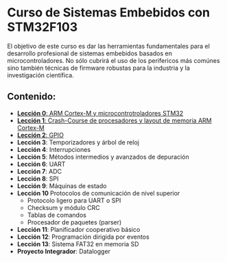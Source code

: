 # Curso de Sistemas Embebidos con STM32F103

El objetivo de este curso es dar las herramientas fundamentales para el desarrollo profesional de sistemas embebidos basados en microcontroladores. No sólo cubrirá el uso de los perifericos más comúnes sino también técnicas de firmware robustas para la industria y la investigación científica.

## Contenido:

* [**Lección 0**: ARM Cortex-M y microcontrotroladores STM32](https://github.com/rescurib/Curso_Sistemas_Embebidos/tree/main/CursoSTM32/Lec_0)
* [**Lección 1**: Crash-Course de procesadores y layout de memoria ARM Cortex-M](https://github.com/rescurib/Curso_Sistemas_Embebidos/tree/main/CursoSTM32/Lec_1)
* [**Lección 2**: GPIO](https://github.com/rescurib/Curso_Sistemas_Embebidos/tree/main/CursoSTM32/Lec_2)
* **Lección 3**: Temporizadores y árbol de reloj
* **Lección 4**: Interrupciones
* **Lección 5**: Métodos intermedios y avanzados de depuración
* **Lección 6**: UART
* **Lección 7**: ADC
* **Lección 8**: SPI
* **Lección 9**: Máquinas de estado
* **Lección 10** Protocolos de comunicación de nivel superior
  * Protocolo ligero para UART o SPI
  * Checksum y módulo CRC
  * Tablas de comandos
  * Procesador de paquetes (parser)
* **Lección 11**: Planificador cooperativo básico
* **Lección 12**: Programación dirigida por eventos
* **Lección 13**: Sistema FAT32 en memoria SD
* **Proyecto Integrador**: Datalogger
